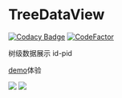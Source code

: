 # TreeDataView

[![Codacy Badge](https://api.codacy.com/project/badge/Grade/009fcbed08124bb0991d431d4cb02de5)](https://www.codacy.com/app/Sogrey/TreeDataView?utm_source=github.com&amp;utm_medium=referral&amp;utm_content=Sogrey/TreeDataView&amp;utm_campaign=Badge_Grade)
[![CodeFactor](https://www.codefactor.io/repository/github/sogrey/treedataview/badge)](https://www.codefactor.io/repository/github/sogrey/treedataview)

树级数据展示 id-pid

[demo](https://github.com/Sogrey/TreeDataView/blob/master/app-debug.apk?raw=true)体验

![](https://raw.githubusercontent.com/Sogrey/TreeDataView/master/screenshot/Screenshot_2018-08-09-15-32-02-01.png)
![](https://raw.githubusercontent.com/Sogrey/TreeDataView/master/screenshot/Screenshot_2018-08-09-15-32-12-17.png)
